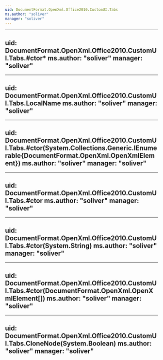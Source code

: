 ```yaml
---
uid: DocumentFormat.OpenXml.Office2010.CustomUI.Tabs
ms.author: "soliver"
manager: "soliver"
---
```


---
uid: DocumentFormat.OpenXml.Office2010.CustomUI.Tabs.#ctor*
ms.author: "soliver"
manager: "soliver"
---

---
uid: DocumentFormat.OpenXml.Office2010.CustomUI.Tabs.LocalName
ms.author: "soliver"
manager: "soliver"
---

---
uid: DocumentFormat.OpenXml.Office2010.CustomUI.Tabs.#ctor(System.Collections.Generic.IEnumerable{DocumentFormat.OpenXml.OpenXmlElement})
ms.author: "soliver"
manager: "soliver"
---

---
uid: DocumentFormat.OpenXml.Office2010.CustomUI.Tabs.#ctor
ms.author: "soliver"
manager: "soliver"
---

---
uid: DocumentFormat.OpenXml.Office2010.CustomUI.Tabs.#ctor(System.String)
ms.author: "soliver"
manager: "soliver"
---

---
uid: DocumentFormat.OpenXml.Office2010.CustomUI.Tabs.#ctor(DocumentFormat.OpenXml.OpenXmlElement[])
ms.author: "soliver"
manager: "soliver"
---

---
uid: DocumentFormat.OpenXml.Office2010.CustomUI.Tabs.CloneNode(System.Boolean)
ms.author: "soliver"
manager: "soliver"
---
